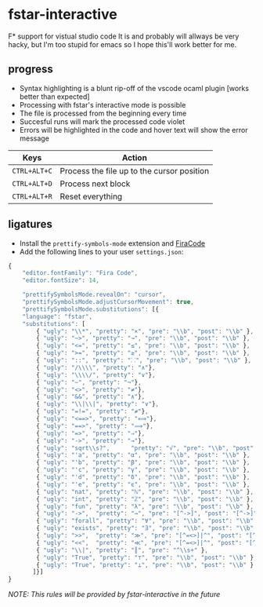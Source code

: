 # fstar-interactive
F\* support for vistual studio code
It is and probably will allways be very hacky, but I'm too stupid for emacs so I hope this'll work better for me.

## progress
- Syntax highlighting is a blunt rip-off of the vscode ocaml plugin [works better than expected]
- Processing with fstar's interactive mode is possible
- The file is processed from the beginning every time
- Succesful runs will mark the processed code violet
- Errors will be highlighted in the code and hover text will show the error message

| Keys           |Action                                      |
|----------------|--------------------------------------------|
|``CTRL+ALT+C``  | Process the file up to the cursor position |
|``CTRL+ALT+D``  | Process next block                     	  |
|``CTRL+ALT+R``  | Reset everything                   	      |

## ligatures
- Install the ``prettify-symbols-mode`` extension and [FiraCode](https://github.com/tonsky/FiraCode)
- Add the following lines to your user ``settings.json``:
```javascript
{
    "editor.fontFamily": "Fira Code",
    "editor.fontSize": 14,

    "prettifySymbolsMode.revealOn": "cursor",
    "prettifySymbolsMode.adjustCursorMovement": true,
    "prettifySymbolsMode.substitutions": [{
    "language": "fstar",
    "substitutions": [
        { "ugly": "\\*", "pretty": "×", "pre": "\\b", "post": "\\b" },
        { "ugly": "~>", "pretty": "↝", "pre": "\\b", "post": "\\b" },
        { "ugly": "<=", "pretty": "≤", "pre": "\\b", "post": "\\b" },
        { "ugly": ">=", "pretty": "≥", "pre": "\\b", "post": "\\b" },
        { "ugly": "::", "pretty": "⸬", "pre": "\\b", "post": "\\b" },
        { "ugly": "/\\\\", "pretty": "∧"},
        { "ugly": "\\\\/", "pretty": "∨"},
        { "ugly": "~", "pretty": "¬"},
        { "ugly": "<>", "pretty": "≠"},
        { "ugly": "&&", "pretty": "∧"},
        { "ugly": "\\|\\|", "pretty": "∨"},
        { "ugly": "=!=", "pretty": "≠"},
        { "ugly": "<==>", "pretty": "⟺"},
        { "ugly": "==>", "pretty": "⟹"},
        { "ugly": "=>", "pretty": "⇒"},
        { "ugly": "->", "pretty": "→"},
        { "ugly": "sqrt\\s?",      "pretty": "√", "pre": "\\b", "post": "\\b" },
        { "ugly": "'a", "pretty": "α", "pre": "\\b", "post": "\\b" },
        { "ugly": "'b", "pretty": "β", "pre": "\\b", "post": "\\b" },
        { "ugly": "'c", "pretty": "γ", "pre": "\\b", "post": "\\b" },
        { "ugly": "'d", "pretty": "δ", "pre": "\\b", "post": "\\b" },
        { "ugly": "'e", "pretty": "ϵ", "pre": "\\b", "post": "\\b" },
        { "ugly": "nat", "pretty": "ℕ", "pre": "\\b", "post": "\\b" },
        { "ugly": "int", "pretty": "ℤ", "pre": "\\b", "post": "\\b" },
        { "ugly": "fun", "pretty": "λ", "pre": "\\b", "post": "\\b" },
        { "ugly": "->",  "pretty": "→", "pre": "[^->]", "post": "[^->]" },
        { "ugly": "forall", "pretty": "∀", "pre": "\\b", "post": "\\b" },
        { "ugly": "exists", "pretty": "∃", "pre": "\\b", "post": "\\b" },
        { "ugly": ">>",  "pretty": "≫", "pre": "[^=<>]|^", "post": "[^=<>]|$" },
        { "ugly": "<<",  "pretty": "≪", "pre": "[^=<>]|^", "post": "[^=<>]|$" },
        { "ugly": "\\|", "pretty": "║", "pre": "^\\s+" },
        { "ugly": "True", "pretty": "⊤", "pre": "\\b", "post": "\\b" },
        { "ugly": "True", "pretty": "⊥", "pre": "\\b", "post": "\\b" }
       ]}]
}
```
*NOTE: This rules will be provided by fstar-interactive in the future*
